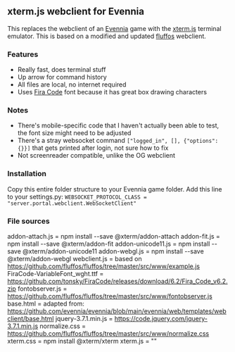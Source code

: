 ## xterm.js webclient for Evennia
This replaces the webclient of an [Evennia](https://github.com/evennia/evennia/tree/main) game with the [xterm.js](https://github.com/xtermjs/xterm.js) terminal emulator.
This is based on a modified and updated [fluffos](https://github.com/fluffos/fluffos/tree/master/src/www) webclient.

### Features
- Really fast, does terminal stuff
- Up arrow for command history
- All files are local, no internet required
- Uses [Fira Code](https://github.com/tonsky/FiraCode) font because it has great box drawing characters

### Notes
- There's mobile-specific code that I haven't actually been able to test, the font size might need to be adjusted
- There's a stray websocket command `["logged_in", [], {"options": {}}]` that gets printed after login, not sure how to fix
- Not screenreader compatible, unlike the OG webclient

### Installation
Copy this entire folder structure to your Evennia game folder.
Add this line to your settings.py:
`WEBSOCKET_PROTOCOL_CLASS = "server.portal.webclient.WebSocketClient"`

### File sources
addon-attach.js = npm install --save @xterm/addon-attach
addon-fit.js = npm install --save @xterm/addon-fit
addon-unicode11.js = npm install --save @xterm/addon-unicode11
addon-webgl.js = npm install --save @xterm/addon-webgl
webclient.js = based on https://github.com/fluffos/fluffos/tree/master/src/www/example.js
FiraCode-VariableFont_wght.ttf = https://github.com/tonsky/FiraCode/releases/download/6.2/Fira_Code_v6.2.zip
fontobserver.js = https://github.com/fluffos/fluffos/tree/master/src/www/fontobserver.js
base.html = adapted from: https://github.com/evennia/evennia/blob/main/evennia/web/templates/webclient/base.html
jquery-3.7.1.min.js = https://code.jquery.com/jquery-3.7.1.min.js
normalize.css = https://github.com/fluffos/fluffos/tree/master/src/www/normalize.css
xterm.css = npm install @xterm/xterm
xterm.js = ""